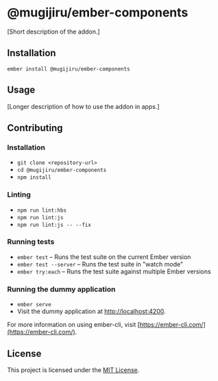 @mugijiru/ember-components
==============================================================================

[Short description of the addon.]

Installation
------------------------------------------------------------------------------

```
ember install @mugijiru/ember-components
```


Usage
------------------------------------------------------------------------------

[Longer description of how to use the addon in apps.]


Contributing
------------------------------------------------------------------------------

### Installation

* `git clone <repository-url>`
* `cd @mugijiru/ember-components`
* `npm install`

### Linting

* `npm run lint:hbs`
* `npm run lint:js`
* `npm run lint:js -- --fix`

### Running tests

* `ember test` – Runs the test suite on the current Ember version
* `ember test --server` – Runs the test suite in "watch mode"
* `ember try:each` – Runs the test suite against multiple Ember versions

### Running the dummy application

* `ember serve`
* Visit the dummy application at [http://localhost:4200](http://localhost:4200).

For more information on using ember-cli, visit [https://ember-cli.com/](https://ember-cli.com/).

License
------------------------------------------------------------------------------

This project is licensed under the [MIT License](LICENSE.md).
